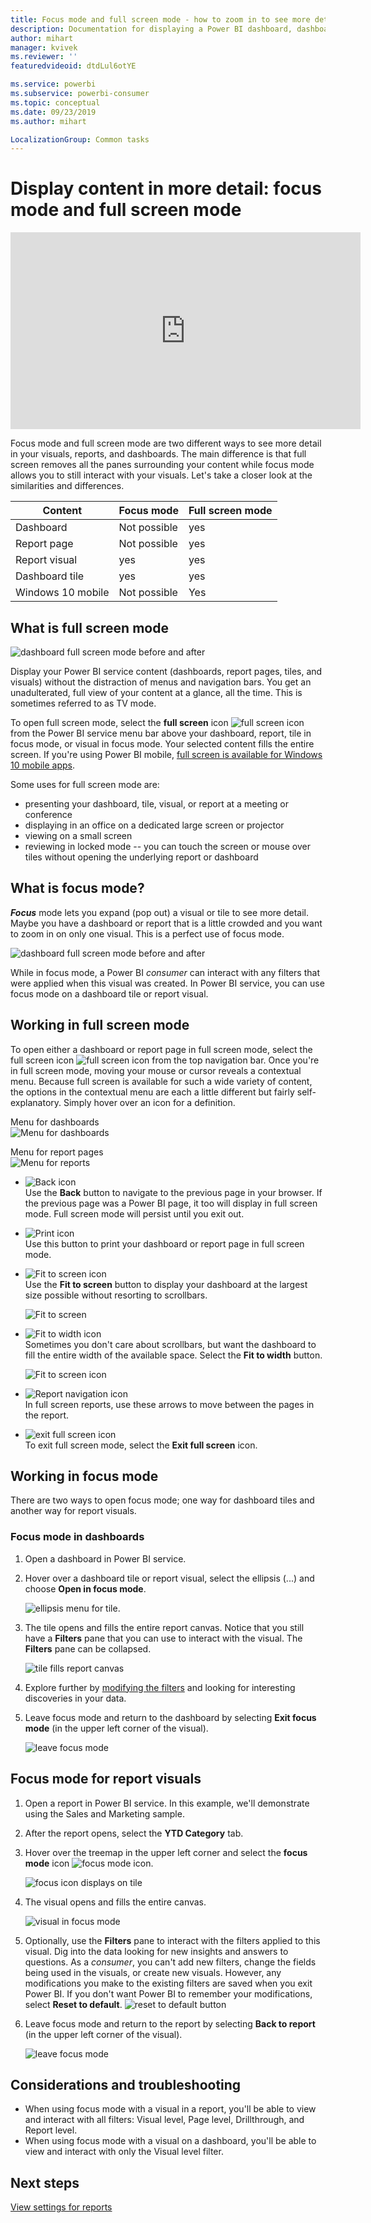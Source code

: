 ```yaml
---
title: Focus mode and full screen mode - how to zoom in to see more detail
description: Documentation for displaying a Power BI dashboard, dashboard tile, report, or report visual in focus mode or full screen mode
author: mihart
manager: kvivek
ms.reviewer: ''
featuredvideoid: dtdLul6otYE

ms.service: powerbi
ms.subservice: powerbi-consumer
ms.topic: conceptual
ms.date: 09/23/2019
ms.author: mihart

LocalizationGroup: Common tasks
---
```


# Display content in more detail: focus mode and full screen mode

<iframe width="560" height="315" src="https://www.youtube.com/embed/dtdLul6otYE" frameborder="0" allowfullscreen></iframe>

Focus mode and full screen mode are two different ways to see more detail in your visuals, reports, and dashboards.  The main difference is that full screen removes all the panes surrounding your content while focus mode allows you to still interact with your visuals. Let's take a closer look at the similarities and differences.  

|Content    | Focus mode  |Full screen mode  |
|---------|---------|----------------------|
|Dashboard     |   Not possible     | yes |
|Report page   | Not possible  | yes|
|Report visual | yes    | yes |
|Dashboard tile | yes    | yes |
|Windows 10 mobile | Not possible | Yes |

## What is full screen mode

![dashboard full screen mode before and after](media/end-user-focus/power-bi-dashboards-focus.png)

Display your Power BI service content (dashboards, report pages, tiles, and visuals) without the distraction of menus and navigation bars.  You get an unadulterated, full view of your content at a glance, all the time. This is sometimes referred to as TV mode.   

To open full screen mode, select the **full screen** icon ![full screen icon ](media/end-user-focus/power-bi-full-screen-icon.png) from the Power BI service menu bar above your dashboard, report, tile in focus mode, or visual in focus mode.  Your selected content fills the entire screen.
If you're using Power BI mobile, [full screen is available for Windows 10 mobile apps](./mobile/mobile-windows-10-app-presentation-mode.md). 

Some uses for full screen mode are:

* presenting your dashboard, tile, visual, or report at a meeting or conference
* displaying in an office on a dedicated large screen or projector
* viewing on a small screen
* reviewing in locked mode -- you can touch the screen or mouse over tiles without opening the underlying report or dashboard

## What is focus mode?

***Focus*** mode lets you expand (pop out) a visual or tile to see more detail.  Maybe you have a dashboard or report that is a little crowded and you want to zoom in on only one visual.  This is a perfect use of focus mode.  

![dashboard full screen mode before and after](media/end-user-focus/power-bi-compare-dash.png)

While in focus mode, a Power BI *consumer* can interact with any filters that were applied when this visual was created.  In Power BI service, you can use focus mode on a dashboard tile or report visual.

## Working in full screen mode

To open either a dashboard or report page in full screen mode, select the full screen icon ![full screen icon](media/end-user-focus/power-bi-full-screen-icon.png) from the top navigation bar. Once you're in full screen mode, moving  your mouse or cursor reveals a contextual menu. Because full screen is available for such a wide variety of content, the options in the contextual menu are each a little different but fairly self-explanatory.  Simply hover over an icon for a definition.

Menu for dashboards    
![Menu for dashboards](media/end-user-focus/power-bi-full-screen-dash.png)    

Menu for report pages    
![Menu for reports](media/end-user-focus/power-bi-report-full-screen.png)    

  * ![Back icon](media/end-user-focus/power-bi-back-icon.png)    
  Use the **Back** button  to navigate to the previous page in your browser. If the previous page was a Power BI page, it too will display in full screen mode.  Full screen mode will persist until you exit out.

  * ![Print icon](media/end-user-focus/power-bi-print-icon.png)    
  Use this button to print your dashboard or report page in full screen mode.

  * ![Fit to screen icon](media/end-user-focus/power-bi-fit-to-screen-icon.png)    
    Use the **Fit to screen** button to display your dashboard at the largest size possible without resorting to scrollbars.  

    ![Fit to screen](media/end-user-focus/power-bi-fit-screen.png)

  * ![Fit to width icon](media/end-user-focus/power-bi-fit-width.png)       
    Sometimes you don't care about scrollbars, but want the dashboard to fill the entire width of the available space. Select the **Fit to width** button.    

    ![Fit to screen icon](media/end-user-focus/power-bi-fit-to-width-new.png)

  * ![Report navigation icon](media/end-user-focus/power-bi-report-nav2.png)       
    In full screen reports, use these arrows to move between the pages in the report.    
  * ![exit full screen icon](media/end-user-focus/exit-fullscreen-new.png)     
  To exit full screen mode, select the **Exit full screen** icon.

      

## Working in focus mode

There are two ways to open focus mode; one way for dashboard tiles and another way for report visuals.

### Focus mode in dashboards

1. Open a dashboard in Power BI service.

2. Hover over a dashboard tile or report visual, select the ellipsis (...) and choose **Open in focus mode**.

    ![ellipsis menu for tile](media/end-user-focus/power-bi-dashboard-focus.png).

2. The tile opens and fills the entire report canvas. Notice that you still have a **Filters** pane that you can use to interact with the visual. The **Filters** pane can be collapsed. 

   ![tile fills report canvas](media/end-user-focus/power-bi-focus-filter.png)

4. Explore further by [modifying the filters](end-user-report-filter.md) and looking for interesting discoveries in your data.  

5. Leave focus mode and return to the dashboard by selecting **Exit focus mode** (in the upper left corner of the visual).

    ![leave focus mode](media/end-user-focus/power-bi-exit.png)    


## Focus mode for report visuals

1. Open a report in Power BI service.  In this example, we'll demonstrate using the Sales and Marketing sample.

1. After the report opens, select the **YTD Category** tab.

2. Hover over the treemap in the upper left corner and select the **focus mode** icon ![focus mode icon](media/end-user-focus/pbi_popout.jpg).  

   ![focus icon displays on tile](media/end-user-focus/power-bi-hover-focus-icon.png)
2. The visual opens and fills the entire canvas.

   ![visual in focus mode](media/end-user-focus/power-bi-display-focus-new.png)

3. Optionally, use the **Filters** pane to interact with the filters applied to this visual. Dig into the data looking for new insights and answers to questions. As a *consumer*, you can't add new filters, change the fields being used in the visuals, or create new visuals.  However, any modifications you make to the existing filters are saved when you exit Power BI. If  you don't want Power BI to remember your modifications, select **Reset to default**. ![reset to default button](media/end-user-focus/power-bi-resets.png)  


5. Leave focus mode and return to the report by selecting **Back to report** (in the upper left corner of the visual).

    ![leave focus mode](media/end-user-focus/power-bi-back-to-report.png)  

## Considerations and troubleshooting

* When using focus mode with a visual in a report, you'll be able to view and interact with all filters: Visual level, Page level, Drillthrough, and Report level.    
* When using focus mode with a visual on a dashboard, you'll be able to view and interact with only the Visual level filter.

## Next steps

[View settings for reports](end-user-report-view.md)
